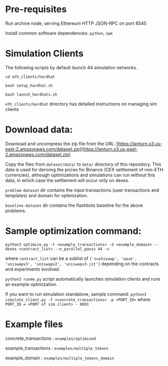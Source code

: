 # Pre-requisites
Run archive node, serving Ethereum HTTP JSON-RPC on port 8545

Install common software dependencies: `python`, `npm`

# Simulation Clients
The following scripts by default launch 44 simulation networks.

`cd eth_clients/hardhat`

`bash setup_hardhat.sh`

`bash launch_hardhats.sh`

`eth_clients/hardhat` directory has detailed instructions on managing sim clients

# Download data:
Download and uncompress the zip file from the URL: [https://lanturn.s3.us-east-2.amazonaws.com/dataset.zip](https://lanturn.s3.us-east-2.amazonaws.com/dataset.zip)

Copy the files from `dataset/data/` to `data/` directory of this repository. This data is used for deriving the prices for Binance (CEX settlement of non-ETH currencies), although optimizations and simulations can run without this data, in which case the settlement will occur only on dexes.

`problem-dataset` dir contains the input transactions (user transactions and templates) and domain for optimization.

`baseline-dataset` dir contains the flashbots baseline for the above problems.


# Sample optimization command:
`python3 optimize.py -t <example_transactions> -d <example_domain> --dexes <contract_list> --n_parallel_gauss 44 -v`

where `contract_list` can be a sublist of `['sushiswap', 'aave', 'uniswapv3', 'uniswapv2', 'uniswapv3-jit']` depending on the contracts and experiments involved.


`python3 runme.py` script automatically launches simulation clients and runs an example optimization.

If you want to run simulation standalone, sample command:
`python3 simulate_client.py -f <concrete_transactions> -p <PORT_ID>` where `PORT_ID = <PORT of sim client> - 8601`



# Example files
concrete_transactions : `examples/optimised`

example_transactions : `examples/multiple_tokens`

example_domain : `examples/multiple_tokens_domain`

